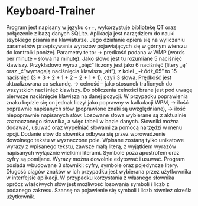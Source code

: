 # Keyboard-Trainer
Program jest napisany w języku c++, wykorzystuje bibliotekę QT oraz połączenie z bazą danych SQLite.
Aplikacja jest narzędziem do nauki szybkiego pisania na klawiaturze. Jego działanie opiera się na wyliczaniu parametrów przepisywania wyrazów pojawiających się w górnym wierszu do kontrolki poniżej. Parametry te to:
→ prędkość podana w WMP (words per minute – słowa na minutę). Jako słowo jest tu rozumiane 5 naciśnięć klawiszy. Przykładowo wyraz „pięć” liczony jest jako 6 naciśnięć (litery „ę” oraz „ć”wymagają naciśnięcia klawisza „alt”), z kolei „~Łódź_65” to 15 naciśnięć (3 + 3 + 2 + 1 + 2 + 2 + 1 + 1), czyli 3 słowa. Prędkość jest aktualizowana co sekundę.
→ celność – jako stosunek trafionych do wszystkich naciśnięć klawiszy. Do obliczenia celności brane jest pod uwagę pierwsze naciśnięcie klawisza na danej pozycji. W przypadku poprawienia znaku będzie się on jednak liczył jako poprawny w kalkulacji WPM,
→ ilość poprawnie napisanych słów (poprawione znaki są uwzględniane),
→ ilość niepoprawnie napisanych słów.
Losowane słowa wybierane są z aktualnie zaznaczonego słownika, a więc tabeli w bazie danych. Słowniki można dodawać, usuwać oraz wypełniać słowami za pomocą narzędzi w menu opcji. Dodanie słów do słownika odbywa się przez wprowadzenie dowolnego tekstu w wyznaczone pole. Wpisane zostaną tylko unikatowe wyrazy z wpisanego tekstu, zawsze małą literą, z wyjątkiem wyrazów napisanych wyłącznie wielkimi literami. Symbole poza apostrofem oraz cyfry są pomijane. Wyrazy można dowolnie edytować i usuwać.
Program posiada wbudowane 3 słowniki: cyfry, symbole oraz pojedyncze litery. Długość ciągów znaków w ich przypadku jest wybierana przez użytkownika w interfejsie aplikacji. W przypadku korzystania z własnego słownika oprócz właściwych słów jest możliwość losowania symboli i liczb z podanego zakresu. Szansę na pojawienie się symboli i liczb również określa użytkownik.
